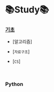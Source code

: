 # 📚Study📚

### [기초](https://github.com/HiMyNameIsDavidKim/Study/tree/main/Python)
  - [알고리즘]

  - [`자료구조`]
  
  - [`CS`]

<br>

### Python




